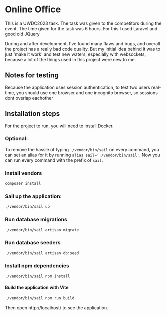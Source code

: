 # Online Office
This is a UWDC2023 task. The task was given to the competitors during the event.
The time given for the task was 6 hours. For this I used Laravel and good old JQuery

During and after development, I've found many flaws and bugs, and overall the project has a really bad code quality. 
But my initial idea behind it was to just 'make it work' and test new waters, 
especially with websockets, because a lot of the things used in this project were new to me.

## Notes for testing
Because the application uses session authentication, to test two users real-time, you should use one browser and one incognito browser, so sessions dont overlap eachother

## Installation steps
For the project to run, you will need to install Docker.

### Optional:
To remove the hassle of typing ```./vendor/bin/sail``` on every command,
you can set an alias for it by running ```alias sail='./vendor/bin/sail'```.
Now you can run every command with the prefix of ```sail```.

### Install vendors
```zsh
composer install
```

### Sail up the application:
```zsh
./vendor/bin/sail up
```

### Run database migrations
```zsh
./vendor/bin/sail artisan migrate
```

### Run database seeders
```zsh
./vendor/bin/sail artisan db:seed
```

### Install npm dependencies
```zsh
./vendor/bin/sail npm install
```

#### Build the application with Vite
```zsh
./vendor/bin/sail npm run build
```

Then open http://localhost/ to see the application.
